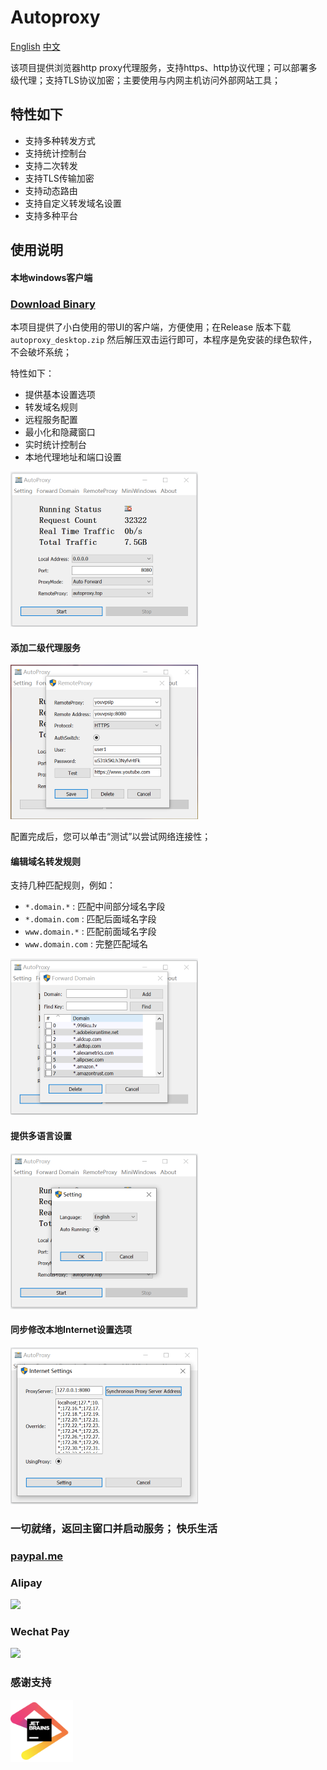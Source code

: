 # Autoproxy

[English](./README.md)
[中文](./README_ZH_CN.md) 

该项目提供浏览器http proxy代理服务，支持https、http协议代理；可以部署多级代理；支持TLS协议加密；主要使用与内网主机访问外部网站工具；

## 特性如下
- 支持多种转发方式
- 支持统计控制台
- 支持二次转发
- 支持TLS传输加密
- 支持动态路由
- 支持自定义转发域名设置
- 支持多种平台

## 使用说明

#### 本地windows客户端

### [Download Binary](https://github.com/easymesh/autoproxy-windows/releases)

本项目提供了小白使用的带UI的客户端，方便使用；在Release 版本下载 `autoproxy_desktop.zip`
然后解压双击运行即可，本程序是免安装的绿色软件，不会破坏系统；

特性如下：

- 提供基本设置选项
- 转发域名规则
- 远程服务配置
- 最小化和隐藏窗口
- 实时统计控制台
- 本地代理地址和端口设置


![](./docs/main.PNG)

#### 添加二级代理服务

![](./docs/remoteproxy.PNG)

配置完成后，您可以单击“测试”以尝试网络连接性；

#### 编辑域名转发规则

支持几种匹配规则，例如：

- `*.domain.*` : 匹配中间部分域名字段
- `*.domain.com` : 匹配后面域名字段
- `www.domain.*` : 匹配前面域名字段
- `www.domain.com` : 完整匹配域名

![](./docs/domain.PNG)

#### 提供多语言设置

![](./docs/language.PNG)

#### 同步修改本地Internet设置选项

![](./docs/setting.go.PNG)

### 一切就绪，返回主窗口并启动服务； 快乐生活

### [paypal.me](https://paypal.me/lixiangyun)

### Alipay
![](./autoproxy_win/static/sponsor1.jpg)

### Wechat Pay 
![](./autoproxy_win/static/sponsor2.jpg)

### 感谢支持
<a href="https://jb.gg/OpenSource">
<img src="https://github.com/easymesh/autoproxy-windows/blob/master/docs/jetbrains.png" title="Logo" width="100" height="100"/>
</a>